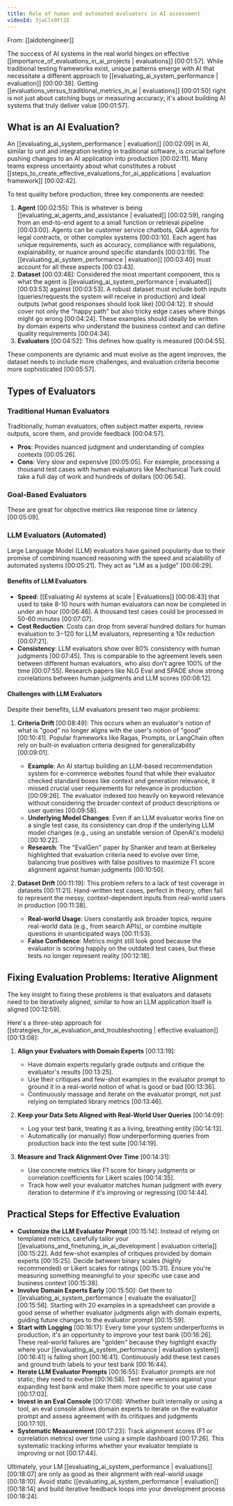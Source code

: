 ```yaml
---
title: Role of human and automated evaluators in AI assessment
videoId: 3jwClx0Ft2E
---
```


From: [[aidotengineer]] <br/> 

The success of AI systems in the real world hinges on effective [[importance_of_evaluations_in_ai_projects | evaluations]] <a class="yt-timestamp" data-t="00:01:57">[00:01:57]</a>. While traditional testing frameworks exist, unique patterns emerge with AI that necessitate a different approach to [[evaluating_ai_system_performance | evaluation]] <a class="yt-timestamp" data-t="00:00:38">[00:00:38]</a>. Getting [[evaluations_versus_traditional_metrics_in_ai | evaluations]] <a class="yt-timestamp" data-t="00:01:50">[00:01:50]</a> right is not just about catching bugs or measuring accuracy; it's about building AI systems that truly deliver value <a class="yt-timestamp" data-t="00:01:57">[00:01:57]</a>.

## What is an AI Evaluation?

An [[evaluating_ai_system_performance | evaluation]] <a class="yt-timestamp" data-t="00:02:09">[00:02:09]</a> in AI, similar to unit and integration testing in traditional software, is crucial before pushing changes to an AI application into production <a class="yt-timestamp" data-t="00:02:11">[00:02:11]</a>. Many teams express uncertainty about what constitutes a robust [[steps_to_create_effective_evaluations_for_ai_applications | evaluation framework]] <a class="yt-timestamp" data-t="00:02:42">[00:02:42]</a>.

To test quality before production, three key components are needed:

1.  **Agent** <a class="yt-timestamp" data-t="00:02:55">[00:02:55]</a>: This is whatever is being [[evaluating_ai_agents_and_assistance | evaluated]] <a class="yt-timestamp" data-t="00:02:59">[00:02:59]</a>, ranging from an end-to-end agent to a small function or retrieval pipeline <a class="yt-timestamp" data-t="00:03:00">[00:03:00]</a>. Agents can be customer service chatbots, Q&A agents for legal contracts, or other complex systems <a class="yt-timestamp" data-t="00:03:10">[00:03:10]</a>. Each agent has unique requirements, such as accuracy, compliance with regulations, explainability, or nuance around specific standards <a class="yt-timestamp" data-t="00:03:19">[00:03:19]</a>. The [[evaluating_ai_system_performance | evaluation]] <a class="yt-timestamp" data-t="00:03:40">[00:03:40]</a> must account for all these aspects <a class="yt-timestamp" data-t="00:03:43">[00:03:43]</a>.
2.  **Dataset** <a class="yt-timestamp" data-t="00:03:48">[00:03:48]</a>: Considered the most important component, this is what the agent is [[evaluating_ai_system_performance | evaluated]] <a class="yt-timestamp" data-t="00:03:53">[00:03:53]</a> against <a class="yt-timestamp" data-t="00:03:53">[00:03:53]</a>. A robust dataset must include both inputs (queries/requests the system will receive in production) and ideal outputs (what good responses should look like) <a class="yt-timestamp" data-t="00:04:12">[00:04:12]</a>. It should cover not only the "happy path" but also tricky edge cases where things might go wrong <a class="yt-timestamp" data-t="00:04:24">[00:04:24]</a>. These examples should ideally be written by domain experts who understand the business context and can define quality requirements <a class="yt-timestamp" data-t="00:04:34">[00:04:34]</a>.
3.  **Evaluators** <a class="yt-timestamp" data-t="00:04:52">[00:04:52]</a>: This defines how quality is measured <a class="yt-timestamp" data-t="00:04:55">[00:04:55]</a>.

These components are dynamic and must evolve as the agent improves, the dataset needs to include more challenges, and evaluation criteria become more sophisticated <a class="yt-timestamp" data-t="00:05:57">[00:05:57]</a>.

## Types of Evaluators

### Traditional Human Evaluators
Traditionally, human evaluators, often subject matter experts, review outputs, score them, and provide feedback <a class="yt-timestamp" data-t="00:04:57">[00:04:57]</a>.
*   **Pros**: Provides nuanced judgment and understanding of complex contexts <a class="yt-timestamp" data-t="00:05:26">[00:05:26]</a>.
*   **Cons**: Very slow and expensive <a class="yt-timestamp" data-t="00:05:05">[00:05:05]</a>. For example, processing a thousand test cases with human evaluators like Mechanical Turk could take a full day of work and hundreds of dollars <a class="yt-timestamp" data-t="00:06:54">[00:06:54]</a>.

### Goal-Based Evaluators
These are great for objective metrics like response time or latency <a class="yt-timestamp" data-t="00:05:09">[00:05:09]</a>.

### LLM Evaluators (Automated)
Large Language Model (LLM) evaluators have gained popularity due to their promise of combining nuanced reasoning with the speed and scalability of automated systems <a class="yt-timestamp" data-t="00:05:21">[00:05:21]</a>. They act as "LM as a judge" <a class="yt-timestamp" data-t="00:06:29">[00:06:29]</a>.

#### Benefits of LLM Evaluators
*   **Speed**: [[Evaluating AI systems at scale | Evaluations]] <a class="yt-timestamp" data-t="00:06:43">[00:06:43]</a> that used to take 8-10 hours with human evaluators can now be completed in under an hour <a class="yt-timestamp" data-t="00:06:46">[00:06:46]</a>. A thousand test cases could be processed in 50-60 minutes <a class="yt-timestamp" data-t="00:07:07">[00:07:07]</a>.
*   **Cost Reduction**: Costs can drop from several hundred dollars for human evaluation to $3-$120 for LLM evaluators, representing a 10x reduction <a class="yt-timestamp" data-t="00:07:21">[00:07:21]</a>.
*   **Consistency**: LLM evaluators show over 80% consistency with human judgments <a class="yt-timestamp" data-t="00:07:45">[00:07:45]</a>. This is comparable to the agreement levels seen between different human evaluators, who also don't agree 100% of the time <a class="yt-timestamp" data-t="00:07:55">[00:07:55]</a>. Research papers like NLG Eval and SPADE show strong correlations between human judgments and LLM scores <a class="yt-timestamp" data-t="00:08:12">[00:08:12]</a>.

#### Challenges with LLM Evaluators
Despite their benefits, LLM evaluators present two major problems:

1.  **Criteria Drift** <a class="yt-timestamp" data-t="00:08:49">[00:08:49]</a>: This occurs when an evaluator's notion of what is "good" no longer aligns with the user's notion of "good" <a class="yt-timestamp" data-t="00:10:41">[00:10:41]</a>. Popular frameworks like Ragas, Prompts, or LangChain often rely on built-in evaluation criteria designed for generalizability <a class="yt-timestamp" data-t="00:09:01">[00:09:01]</a>.
    *   **Example**: An AI startup building an LLM-based recommendation system for e-commerce websites found that while their evaluator checked standard boxes like context and generation relevance, it missed crucial user requirements for relevance in production <a class="yt-timestamp" data-t="00:09:26">[00:09:26]</a>. The evaluator indexed too heavily on keyword relevance without considering the broader context of product descriptions or user queries <a class="yt-timestamp" data-t="00:09:58">[00:09:58]</a>.
    *   **Underlying Model Changes**: Even if an LLM evaluator works fine on a single test case, its consistency can drop if the underlying LLM model changes (e.g., using an unstable version of OpenAI's models) <a class="yt-timestamp" data-t="00:10:22">[00:10:22]</a>.
    *   **Research**: The "EvalGen" paper by Shanker and team at Berkeley highlighted that evaluation criteria need to evolve over time, balancing true positives with false positives to maximize F1 score alignment against human judgments <a class="yt-timestamp" data-t="00:10:50">[00:10:50]</a>.

2.  **Dataset Drift** <a class="yt-timestamp" data-t="00:11:19">[00:11:19]</a>: This problem refers to a lack of test coverage in datasets <a class="yt-timestamp" data-t="00:11:21">[00:11:21]</a>. Hand-written test cases, perfect in theory, often fail to represent the messy, context-dependent inputs from real-world users in production <a class="yt-timestamp" data-t="00:11:38">[00:11:38]</a>.
    *   **Real-world Usage**: Users constantly ask broader topics, require real-world data (e.g., from search APIs), or combine multiple questions in unanticipated ways <a class="yt-timestamp" data-t="00:11:53">[00:11:53]</a>.
    *   **False Confidence**: Metrics might still look good because the evaluator is scoring happily on the outdated test cases, but these tests no longer represent reality <a class="yt-timestamp" data-t="00:12:18">[00:12:18]</a>.

## Fixing Evaluation Problems: Iterative Alignment

The key insight to fixing these problems is that evaluators and datasets need to be iteratively aligned, similar to how an LLM application itself is aligned <a class="yt-timestamp" data-t="00:12:59">[00:12:59]</a>.

Here's a three-step approach for [[strategies_for_ai_evaluation_and_troubleshooting | effective evaluation]] <a class="yt-timestamp" data-t="00:13:08">[00:13:08]</a>:

1.  **Align your Evaluators with Domain Experts** <a class="yt-timestamp" data-t="00:13:19">[00:13:19]</a>:
    *   Have domain experts regularly grade outputs and critique the evaluator's results <a class="yt-timestamp" data-t="00:13:25">[00:13:25]</a>.
    *   Use their critiques and few-shot examples in the evaluator prompt to ground it in a real-world notion of what is good or bad <a class="yt-timestamp" data-t="00:13:36">[00:13:36]</a>.
    *   Continuously massage and iterate on the evaluator prompt, not just relying on templated library metrics <a class="yt-timestamp" data-t="00:13:46">[00:13:46]</a>.

2.  **Keep your Data Sets Aligned with Real-World User Queries** <a class="yt-timestamp" data-t="00:14:09">[00:14:09]</a>:
    *   Log your test bank, treating it as a living, breathing entity <a class="yt-timestamp" data-t="00:14:13">[00:14:13]</a>.
    *   Automatically (or manually) flow underperforming queries from production back into the test suite <a class="yt-timestamp" data-t="00:14:19">[00:14:19]</a>.

3.  **Measure and Track Alignment Over Time** <a class="yt-timestamp" data-t="00:14:31">[00:14:31]</a>:
    *   Use concrete metrics like F1 score for binary judgments or correlation coefficients for Likert scales <a class="yt-timestamp" data-t="00:14:35">[00:14:35]</a>.
    *   Track how well your evaluator matches human judgment with every iteration to determine if it's improving or regressing <a class="yt-timestamp" data-t="00:14:44">[00:14:44]</a>.

## Practical Steps for Effective Evaluation

*   **Customize the LLM Evaluator Prompt** <a class="yt-timestamp" data-t="00:15:14">[00:15:14]</a>: Instead of relying on templated metrics, carefully tailor your [[evaluations_and_finetuning_in_ai_development | evaluation criteria]] <a class="yt-timestamp" data-t="00:15:22">[00:15:22]</a>. Add few-shot examples of critiques provided by domain experts <a class="yt-timestamp" data-t="00:15:25">[00:15:25]</a>. Decide between binary scales (highly recommended) or Likert scales for ratings <a class="yt-timestamp" data-t="00:15:31">[00:15:31]</a>. Ensure you're measuring something meaningful to your specific use case and business context <a class="yt-timestamp" data-t="00:15:38">[00:15:38]</a>.
*   **Involve Domain Experts Early** <a class="yt-timestamp" data-t="00:15:50">[00:15:50]</a>: Get them to [[evaluating_ai_system_performance | evaluate the evaluator]] <a class="yt-timestamp" data-t="00:15:56">[00:15:56]</a>. Starting with 20 examples in a spreadsheet can provide a good sense of whether evaluator judgments align with domain experts, guiding future changes to the evaluator prompt <a class="yt-timestamp" data-t="00:15:59">[00:15:59]</a>.
*   **Start with Logging** <a class="yt-timestamp" data-t="00:16:17">[00:16:17]</a>: Every time your system underperforms in production, it's an opportunity to improve your test bank <a class="yt-timestamp" data-t="00:16:26">[00:16:26]</a>. These real-world failures are "golden" because they highlight exactly where your [[evaluating_ai_system_performance | evaluation system]] <a class="yt-timestamp" data-t="00:16:41">[00:16:41]</a> is falling short <a class="yt-timestamp" data-t="00:16:41">[00:16:41]</a>. Continuously add these test cases and ground truth labels to your test bank <a class="yt-timestamp" data-t="00:16:44">[00:16:44]</a>.
*   **Iterate LLM Evaluator Prompts** <a class="yt-timestamp" data-t="00:16:55">[00:16:55]</a>: Evaluator prompts are not static; they need to evolve <a class="yt-timestamp" data-t="00:16:58">[00:16:58]</a>. Test new versions against your expanding test bank and make them more specific to your use case <a class="yt-timestamp" data-t="00:17:03">[00:17:03]</a>.
*   **Invest in an Eval Console** <a class="yt-timestamp" data-t="00:17:08">[00:17:08]</a>: Whether built internally or using a tool, an eval console allows domain experts to iterate on the evaluator prompt and assess agreement with its critiques and judgments <a class="yt-timestamp" data-t="00:17:10">[00:17:10]</a>.
*   **Systematic Measurement** <a class="yt-timestamp" data-t="00:17:23">[00:17:23]</a>: Track alignment scores (F1 or correlation metrics) over time using a simple dashboard <a class="yt-timestamp" data-t="00:17:26">[00:17:26]</a>. This systematic tracking informs whether your evaluator template is improving or not <a class="yt-timestamp" data-t="00:17:44">[00:17:44]</a>.

Ultimately, your LM [[evaluating_ai_system_performance | evaluations]] <a class="yt-timestamp" data-t="00:18:07">[00:18:07]</a> are only as good as their alignment with real-world usage <a class="yt-timestamp" data-t="00:18:10">[00:18:10]</a>. Avoid static [[evaluating_ai_system_performance | evaluation]] <a class="yt-timestamp" data-t="00:18:14">[00:18:14]</a> and build iterative feedback loops into your development process <a class="yt-timestamp" data-t="00:18:24">[00:18:24]</a>.